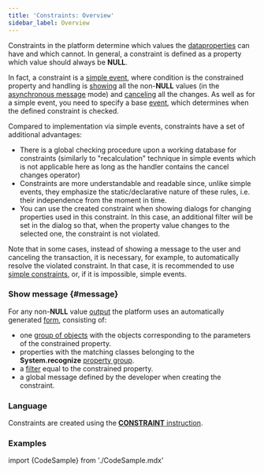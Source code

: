 ```yaml
---
title: 'Constraints: Overview'
sidebar_label: Overview
---
```


Constraints in the platform determine which values the [data](Data_properties_DATA_.md)[properties](Properties.md) can have and which cannot. In general, a constraint is defined as a property which value should always be **NULL**.

In fact, a constraint is a [simple event](Simple_event.md), where condition is the constrained property and handling is [showing](#message) all the non-**NULL** values (in the [asynchronous message](In_a_print_view_PRINT_.md#interactive) mode) and [canceling](Cancel_changes_CANCEL_.md) all the changes. As well as for a simple event, you need to specify a base [event](Events.md), which determines when the defined constraint is checked. 

Compared to implementation via simple events, constraints have a set of additional advantages:

-   There is a global checking procedure upon a working database for constraints (similarly to "recalculation" technique in simple events which is not applicable here as long as the handler contains the cancel changes operator)
-   Constraints are more understandable and readable since, unlike simple events, they emphasize the static/declarative nature of these rules, i.e. their independence from the moment in time.
-   You can use the created constraint when showing dialogs for changing properties used in this constraint. In this case, an additional filter will be set in the dialog so that, when the property value changes to the selected one, the constraint is not violated.

Note that in some cases, instead of showing a message to the user and canceling the transaction, it is necessary, for example, to automatically resolve the violated constraint. In that case, it is recommended to use [simple constraints](Simple_constraints.md), or, if it is impossible, simple events.

### Show message {#message}

For any non-**NULL** value [output](In_a_print_view_PRINT_.md) the platform uses an automatically generated [form](Forms.md), consisting of:

-   one [group of objects](Form_structure.md#objects) with the objects corresponding to the parameters of the constrained property.
-   properties with the matching classes belonging to the **System.recognize** [property group](Groups_of_properties_and_actions.md).
-   a [filter](Form_structure.md#filters) equal to the constrained property.
-   a global message defined by the developer when creating the constraint.

### Language

Constraints are created using the [**CONSTRAINT** instruction](CONSTRAINT_instruction.md). 

### Examples

import {CodeSample} from './CodeSample.mdx'

<CodeSample url="https://documentation.lsfusion.org/sample?file=InstructionSample&block=constraint"/>
